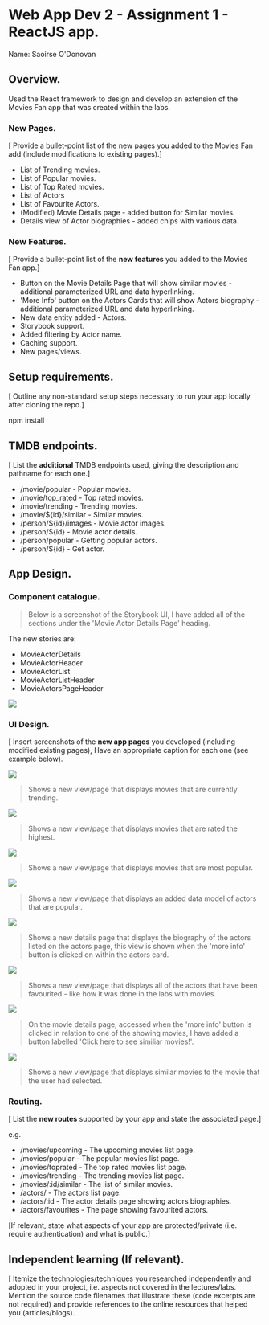 # Web App Dev 2 - Assignment 1 - ReactJS app.

Name: Saoirse O'Donovan

## Overview.

Used the React framework to design and develop an extension of the Movies Fan app that was created within the labs. 


### New Pages.

[ Provide a bullet-point list of the new pages you added to the Movies Fan add (include modifications to existing pages).]

+ List of Trending movies.
+ List of Popular movies.
+ List of Top Rated movies.
+ List of Actors
+ List of Favourite Actors.
+ (Modified) Movie Details page - added button for Similar movies.
+ Details view of Actor biographies - added chips with various data.

### New Features.

[ Provide a bullet-point list of the __new features__ you added to the Movies Fan app.] 

+ Button on the Movie Details Page that will show similar movies - additional parameterized URL and data hyperlinking.
+ 'More Info' button on the Actors Cards that will show Actors biography - additional parameterized URL and data hyperlinking.
+ New data entity added - Actors.
+ Storybook support.
+ Added filtering by Actor name. 
+ Caching support.
+ New pages/views.

## Setup requirements.

[ Outline any non-standard setup steps necessary to run your app locally after cloning the repo.]

npm install

## TMDB endpoints.

[ List the __additional__ TMDB endpoints used, giving the description and pathname for each one.] 

+ /movie/popular - Popular movies.
+ /movie/top_rated - Top rated movies.
+ /movie/trending - Trending movies.
+ /movie/${id}/similar - Similar movies.
+ /person/${id}/images - Movie actor images. 
+ /person/${id} - Movie actor details. 
+ /person/popular - Getting popular actors.
+ /person/${id} - Get actor.

## App Design.

### Component catalogue.

>Below is a screenshot of the Storybook UI, I have added all of the sections under the 'Movie Actor Details Page' heading. 

The new stories are:
+ MovieActorDetails
+ MovieActorHeader
+ MovieActorList
+ MovieActorListHeader
+ MovieActorsPageHeader

![](./images/storybook.png)

### UI Design.

[ Insert screenshots of the __new app pages__ you developed (including modified existing pages), Have an appropriate caption for each one (see example below).

![ ](./images/trending-movies.png)

>Shows a new view/page that displays movies that are currently trending. 

![ ](./images/toprated-movies.png)

>Shows a new view/page that displays movies that are rated the highest.

![ ](./images/popular-movies.png)

>Shows a new view/page that displays movies that are most popular.

![ ](./images/actors.png)

>Shows a new view/page that displays an added data model of actors that are popular.

![ ](./images/actors-bio.png)

>Shows a new details page that displays the biography of the actors listed on the actors page, this view is shown when the 'more info' button is clicked on within the actors card.

![ ](./images/favourite-actors.png)

>Shows a new view/page that displays all of the actors that have been favourited - like how it was done in the labs with movies.

![ ](./images/modified-movie-details.png)

>On the movie details page, accessed when the 'more info' button is clicked in relation to one of the showing movies, I have added a button labelled 'Click here to see similiar movies!'.

![ ](./images/similar-movies.png)

>Shows a new view/page that displays similar movies to the movie that the user had selected.


### Routing.

[ List the __new routes__ supported by your app and state the associated page.]

e.g. 

+ /movies/upcoming - The upcoming movies list page.
+ /movies/popular - The popular movies list page.
+ /movies/toprated - The top rated movies list page.
+ /movies/trending - The trending movies list page.
+ /movies/:id/similar - The list of similar movies.
+ /actors/ - The actors list page.
+ /actors/:id - The actor details page showing actors biographies.
+ /actors/favourites - The page showing favourited actors.  


[If relevant, state what aspects of your app are protected/private (i.e. require authentication) and what is public.]

## Independent learning (If relevant).

[ Itemize the technologies/techniques you researched independently and adopted in your project, i.e. aspects not covered in the lectures/labs. Mention the source code filenames that illustrate these  (code excerpts are not required) and provide references to the online resources that helped you (articles/blogs).
